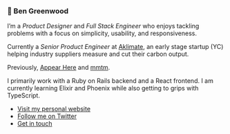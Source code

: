 ### 👋 Ben Greenwood

I’m a _Product Designer_ and _Full Stack Engineer_ who enjoys tackling problems with a focus on simplicity, usability, and responsiveness.

Currently a _Senior Product Engineer_ at [Aklimate](https://www.getaklimate.com), an early stage startup (YC) helping industry suppliers measure and cut their carbon output.

Previously, [Appear Here](https://appearhere.co.uk) and [mmtm](https://mmtm.io).

I primarily work with a Ruby on Rails backend and a React frontend. I am currently learning Elixir and Phoenix while also getting to grips with TypeScript.

- [Visit my personal website](https://beanacre.xyz)
- [Follow me on Twitter](https://twitter.com/_beanacre)
- [Get in touch](mailto:ben.224@hotmail.co.uk)
